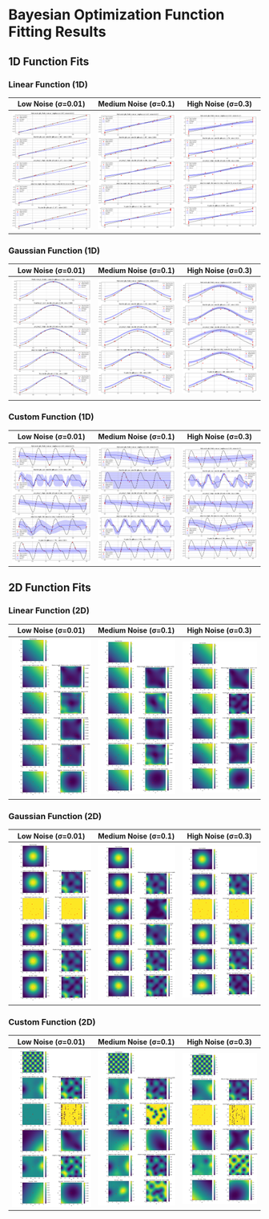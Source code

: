 # Bayesian Optimization Function Fitting Results

## 1D Function Fits

### Linear Function (1D)
| Low Noise (σ=0.01) | Medium Noise (σ=0.1) | High Noise (σ=0.3) |
|:---:|:---:|:---:|
| ![](images/1d_fits_linear_noise0.01.png) | ![](images/1d_fits_linear_noise0.1.png) | ![](images/1d_fits_linear_noise0.3.png) |

### Gaussian Function (1D)
| Low Noise (σ=0.01) | Medium Noise (σ=0.1) | High Noise (σ=0.3) |
|:---:|:---:|:---:|
| ![](images/1d_fits_gaussian_noise0.01.png) | ![](images/1d_fits_gaussian_noise0.1.png) | ![](images/1d_fits_gaussian_noise0.3.png) |

### Custom Function (1D)
| Low Noise (σ=0.01) | Medium Noise (σ=0.1) | High Noise (σ=0.3) |
|:---:|:---:|:---:|
| ![](images/1d_fits_custom_noise0.01.png) | ![](images/1d_fits_custom_noise0.1.png) | ![](images/1d_fits_custom_noise0.3.png) |

## 2D Function Fits

### Linear Function (2D)
| Low Noise (σ=0.01) | Medium Noise (σ=0.1) | High Noise (σ=0.3) |
|:---:|:---:|:---:|
| ![](images/2d_fits_linear_noise0.01.png) | ![](images/2d_fits_linear_noise0.1.png) | ![](images/2d_fits_linear_noise0.3.png) |

### Gaussian Function (2D)
| Low Noise (σ=0.01) | Medium Noise (σ=0.1) | High Noise (σ=0.3) |
|:---:|:---:|:---:|
| ![](images/2d_fits_gaussian_noise0.01.png) | ![](images/2d_fits_gaussian_noise0.1.png) | ![](images/2d_fits_gaussian_noise0.3.png) |

### Custom Function (2D)
| Low Noise (σ=0.01) | Medium Noise (σ=0.1) | High Noise (σ=0.3) |
|:---:|:---:|:---:|
| ![](images/2d_fits_custom_noise0.01.png) | ![](images/2d_fits_custom_noise0.1.png) | ![](images/2d_fits_custom_noise0.3.png) |
